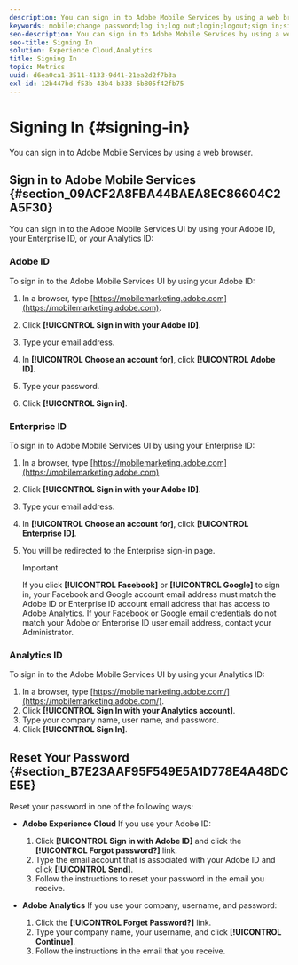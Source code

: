 ```yaml
---
description: You can sign in to Adobe Mobile Services by using a web browser.
keywords: mobile;change password;log in;log out;login;logout;sign in;signin
seo-description: You can sign in to Adobe Mobile Services by using a web browser.
seo-title: Signing In
solution: Experience Cloud,Analytics
title: Signing In
topic: Metrics
uuid: d6ea0ca1-3511-4133-9d41-21ea2d2f7b3a
exl-id: 12b447bd-f53b-43b4-b333-6b805f42fb75
---
```

# Signing In {#signing-in}

You can sign in to Adobe Mobile Services by using a web browser.

## Sign in to Adobe Mobile Services {#section_09ACF2A8FBA44BAEA8EC86604C2A5F30}

You can sign in to the Adobe Mobile Services UI by using your Adobe ID, your Enterprise ID, or your Analytics ID:

### Adobe ID

To sign in to the Adobe Mobile Services UI by using your Adobe ID:

1. In a browser, type [https://mobilemarketing.adobe.com](https://mobilemarketing.adobe.com).
1. Click **[!UICONTROL Sign in with your Adobe ID]**.
1. Type your email address.
1. In **[!UICONTROL Choose an account for]**, click **[!UICONTROL Adobe ID]**.

1. Type your password.
1. Click **[!UICONTROL Sign in]**.


### Enterprise ID

To sign in to Adobe Mobile Services UI by using your Enterprise ID:

1. In a browser, type [https://mobilemarketing.adobe.com](https://mobilemarketing.adobe.com)
1. Click **[!UICONTROL Sign in with your Adobe ID]**.
1. Type your email address.
1. In **[!UICONTROL Choose an account for]**, click **[!UICONTROL Enterprise ID]**.

1. You will be redirected to the Enterprise sign-in page.

    >[!IMPORTANT]
    >
    >If you click **[!UICONTROL Facebook]** or **[!UICONTROL Google]** to sign in, your Facebook and Google account email address must match the Adobe ID or Enterprise ID account email address that has access to Adobe Analytics. If your Facebook or Google email credentials do not match your Adobe or Enterprise ID user email address, contact your Administrator.

### Analytics ID

To sign in to the Adobe Mobile Services UI by using your Analytics ID:

1. In a browser, type [https://mobilemarketing.adobe.com/](https://mobilemarketing.adobe.com/).
1. Click **[!UICONTROL Sign In with your Analytics account]**.
1. Type your company name, user name, and password.
1. Click **[!UICONTROL Sign In]**.

## Reset Your Password {#section_B7E23AAF95F549E5A1D778E4A48DCE5E}

Reset your password in one of the following ways:

* **Adobe Experience Cloud** If you use your Adobe ID:

  1. Click **[!UICONTROL Sign in with Adobe ID]** and click the **[!UICONTROL Forgot password?]** link.
  1. Type the email account that is associated with your Adobe ID and click **[!UICONTROL Send]**.
  1. Follow the instructions to reset your password in the email you receive.

* **Adobe Analytics** If you use your company, username, and password:

  1. Click the **[!UICONTROL Forget Password?]** link.
  1. Type your company name, your username, and click **[!UICONTROL Continue]**.
  1. Follow the instructions in the email that you receive.
